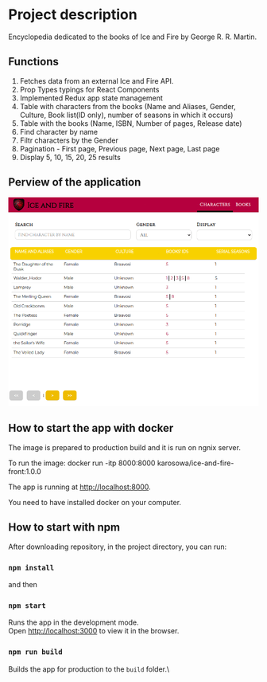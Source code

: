 # Project description

Encyclopedia dedicated to the books of Ice and Fire by George R. R. Martin.

## Functions

1. Fetches data from an external Ice and Fire API.
2. Prop Types typings for React Components
3. Implemented Redux app state management
4. Table with characters from the books (Name and Aliases, Gender, Culture, Book list(ID only), number of seasons in which it occurs)
5. Table with the books (Name, ISBN, Number of pages, Release date)
6. Find character by name
7. Filtr characters by the Gender
8. Pagination - First page, Previous page, Next page, Last page
9. Display 5, 10, 15, 20, 25 results

## Perview of the application

![](./src/assets/iceandfire.gif)

## How to start the app with docker

The image is prepared to production build and it is run on ngnix server.

To run the image: docker run -itp 8000:8000 karosowa/ice-and-fire-front:1.0.0

The app is running at [http://localhost:8000](http://localhost:8000).

You need to have installed docker on your computer.

## How to start with npm

After downloading repository, in the project directory, you can run:

### `npm install`

and then

### `npm start`

Runs the app in the development mode.\
Open [http://localhost:3000](http://localhost:3000) to view it in the browser.

### `npm run build`

Builds the app for production to the `build` folder.\
